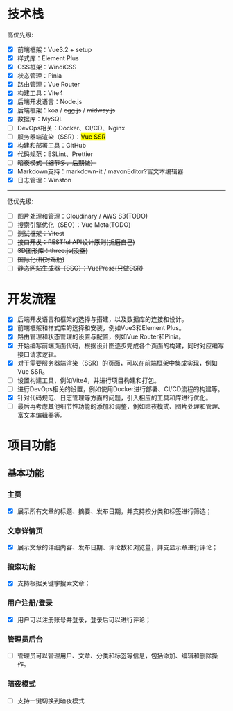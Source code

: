 # 技术栈

高优先级:

* [x] 前端框架：Vue3.2 + setup
* [x] 样式库：Element Plus
* [x] CSS框架：WindiCSS
* [x] 状态管理：Pinia
* [x] 路由管理：Vue Router
* [x] 构建工具：Vite4
* [x] 后端开发语言：Node.js
* [x] 后端框架：koa / ~~egg.js~~ / ~~midway.js~~
* [x] 数据库：MySQL
* [ ] DevOps相关：Docker、CI/CD、Nginx
* [ ] 服务器端渲染（SSR）：<Mark>Vue SSR<Mark>
* [x] 构建和部署工具：GitHub
* [x] 代码规范：ESLint、Prettier
* [ ] ~~暗夜模式（细节多，后期做）~~
* [x] Markdown支持：markdown-it / mavonEditor?富文本编辑器
* [x] 日志管理：Winston

---

低优先级:

* [ ] 图片处理和管理：Cloudinary / AWS S3(TODO)
* [ ] 搜索引擎优化（SEO）：Vue Meta(TODO)
* [ ] ~~测试框架：Vitest~~
* [ ] ~~接口开发：RESTful API设计原则(折磨自己)~~
* [ ] ~~3D图形库：three.js(没空)~~
* [ ] ~~国际化(相对鸡肋)~~
* [ ] ~~静态网站生成器（SSG）：VuePress(只做SSR)~~

# 开发流程

* [X] 后端开发语言和框架的选择与搭建，以及数据库的连接和设计。
* [x] 前端框架和样式库的选择和安装，例如Vue3和Element Plus。
* [x] 路由管理和状态管理的设置与配置，例如Vue Router和Pinia。
* [x] 开始编写前端页面代码，根据设计图逐步完成各个页面的构建，同时对应编写接口请求逻辑。
* [x] 对于需要服务器端渲染（SSR）的页面，可以在前端框架中集成实现，例如Vue SSR。
* [ ] 设置构建工具，例如Vite4，并进行项目构建和打包。
* [ ] 进行DevOps相关的设置，例如使用Docker进行部署、CI/CD流程的构建等。
* [x] 针对代码规范、日志管理等方面的问题，引入相应的工具和库进行优化。
* [ ] 最后再考虑其他细节性功能的添加和调整，例如暗夜模式、图片处理和管理、富文本编辑器等。

# 项目功能

## 基本功能

### 主页

* [x] 展示所有文章的标题、摘要、发布日期，并支持按分类和标签进行筛选；

### 文章详情页

* [x] 展示文章的详细内容、发布日期、评论数和浏览量，并支显示章进行评论；

### 搜索功能

* [x] 支持根据关键字搜索文章；

### 用户注册/登录

* [x] 用户可以注册账号并登录，登录后可以进行评论；

### 管理员后台

* [ ] 管理员可以管理用户、文章、分类和标签等信息，包括添加、编辑和删除操作。

### 暗夜模式

* [ ] 支持一键切换到暗夜模式